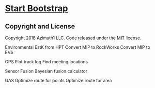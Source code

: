 # [Start Bootstrap](http://sensortools.com/)
## Copyright and License

Copyright 2018 Azimuth1 LLC. Code released under the [MIT](https://opensource.org/licenses/MIT) license.


Environmental
EstK from HPT
Convert MIP to RockWorks
Convert MIP to EVS

GPS
Plot track log
Find meeting locations

Sensor Fusion
Bayesian fusion calculator

UAS
Optimize route for points
Optimize route for area


